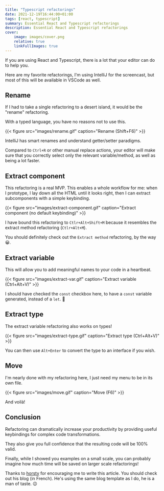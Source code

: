 ```yaml
---
title: "Typescript refactorings"
date: 2021-12-19T16:44:00+01:00 
tags: [react, typescript]
summary: Essential React and Typescript refactorings 
description: Essential React and Typescript refactorings 
cover:
    image: images/cover.png
    relative: true
    linkFullImages: true
---
```


If you are using React and Typescript, there is a lot that your editor can do to help you.

Here are my favorite refactorings, I'm using IntelliJ for the screencast, but most of this
will be available in VSCode as well.

## Rename

If I had to take a single refactoring to a desert island, it would be the "rename" refactoring.

With a typed language, you have no reasons not to use this.

{{< figure src="images/rename.gif" caption="Rename (Shift+F6)" >}}

IntelliJ has smart renames and understand getter/setter paradigms.

Compared to `Ctrl+R` or other manual replace actions, your editor will make sure that you correctly select
only the relevant variable/method, as well as being a lot faster.

## Extract component

This refactoring is a real MVP. This enables a whole workflow for me: when I prototype, I lay down all the HTML
until it looks right, then I can extract subcomponents with a simple keybinding.

{{< figure src="images/extract-component.gif" caption="Extract component (no default keybinding)" >}}

I have bound this refactoring to `Ctlr+Alt+Shift+M` because it resembles the extract method refactoring (`Ctlr+Alt+M`).

You should definitely check out the `Extract method` refactoring, by the way 😀.

## Extract variable

This will allow you to add meaningful names to your code in a heartbeat. 

{{< figure src="images/extract-var.gif" caption="Extract variable (Ctrl+Alt+V)" >}}

I should have checked the `const` checkbox here, to have a `const` variable generated,
instead of a `let`. 🤦‍

## Extract type

The extract variable refactoring also works on types!

{{< figure src="images/extract-type.gif" caption="Extract type (Ctrl+Alt+V)" >}}

You can then use `Alt+Enter` to convert the type to an interface if you wish.

## Move

I'm nearly done with my refactoring here, I just need my menu to be in its own file.

{{< figure src="images/move.gif" caption="Move (F6)" >}}

And voilà!

## Conclusion

Refactoring can dramatically increase your productivity by providing useful keybindings for complex code
transformations.

They also give you full confidence that the resulting code will be 100% valid.

Finally, while I showed you examples on a small scale, you can probably imagine how much time will
be saved on larger scale refactorings!

Thanks to [horsty](https://horsty.fr/) for encouraging me to write this article.
You should check out his blog (in French). He's using the same blog template as I do, he is
a man of taste. 😉
